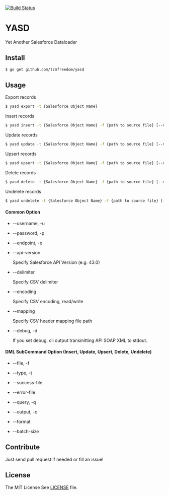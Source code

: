 [![Build Status](https://travis-ci.org/tzmfreedom/yasd.svg?branch=master)](https://travis-ci.org/tzmfreedom/yasd)

# YASD

Yet Another Salesforce Dataloader

## Install

```bash
$ go get github.com/tzmfreedom/yasd
```

## Usage

Export records
```bash
$ yasd export -t {Salesforce Object Name}
```

Insert records
```bash
$ yasd insert -t {Salesforce Object Name} -f {path to source file} [--mapping {path to mapping file}] [--insert-nulls]
```

Update records
```bash
$ yasd update -t {Salesforce Object Name} -f {path to source file} [--mapping {path to mapping file}] [--insert-nulls]
```

Upsert records
```bash
$ yasd upsert -t {Salesforce Object Name} -f {path to source file} [--mapping {path to mapping file}] [--insert-nulls]
```

Delete records
```bash
$ yasd delete -t {Salesforce Object Name} -f {path to source file} [--mapping {path to mapping file}]
```

Undelete records
```bash
$ yasd undelete -t {Salesforce Object Name} -f {path to source file} [--mapping {path to mapping file}]
```

#### Common Option

* --username, -u

* --password, -p

* --endpoint, -e

* --api-version

  Specify Salesforce API Version (e.g. 43.0)

* --delimiter

  Specify CSV delimiter

* --encoding

  Specify CSV encoding, read/write

* --mapping

  Specify CSV header mapping file path

* --debug, -d

  If you set debug, cli output transmitting API SOAP XML to stdout.


#### DML SubCommand Option (Insert, Update, Upsert, Delete, Undelete)

* --file, -f

* --type, -t

* --success-file

* --error-file

* --query, -q

* --output, -o

* --format

* --batch-size


## Contribute

Just send pull request if needed or fill an issue!

## License

The MIT License See [LICENSE](https://github.com/tzmfreedom/yasd/blob/master/LICENSE) file.

